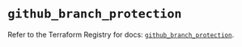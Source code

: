 # `github_branch_protection`

Refer to the Terraform Registry for docs: [`github_branch_protection`](https://registry.terraform.io/providers/integrations/github/6.7.3/docs/resources/branch_protection).
